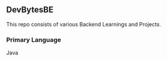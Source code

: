 ## DevBytesBE
This repo consists of various Backend Learnings and Projects. 

### Primary Language
Java

